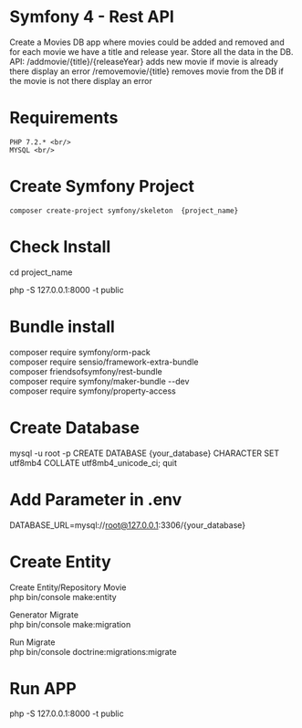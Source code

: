 # Symfony 4 - Rest API

Create a Movies DB app where movies could be added and removed and for each movie 
we have a title and release year. Store all the data in the DB. 
API: 
/addmovie/{title}/{releaseYear} adds new movie if movie is already there display an error 
/removemovie/{title} removes movie from the DB if the movie is not there display an error

# Requirements

```
PHP 7.2.* <br/>
MYSQL <br/>
```

# Create Symfony Project

```
composer create-project symfony/skeleton  {project_name}
```

# Check Install

cd project_name

php -S 127.0.0.1:8000 -t public

# Bundle install

composer require symfony/orm-pack <br/>
composer require sensio/framework-extra-bundle <br/>
composer friendsofsymfony/rest-bundle <br/>
composer require symfony/maker-bundle --dev <br/>
composer require symfony/property-access <br/>

# Create Database

mysql -u root -p
CREATE DATABASE {your_database} CHARACTER SET utf8mb4 COLLATE utf8mb4_unicode_ci;
quit

# Add Parameter in .env

DATABASE_URL=mysql://root@127.0.0.1:3306/{your_database} 

# Create Entity

Create Entity/Repository Movie <br/>
php bin/console make:entity

Generator Migrate <br/>
php bin/console make:migration

Run Migrate <br/>
php bin/console doctrine:migrations:migrate


# Run APP

php -S 127.0.0.1:8000 -t public

